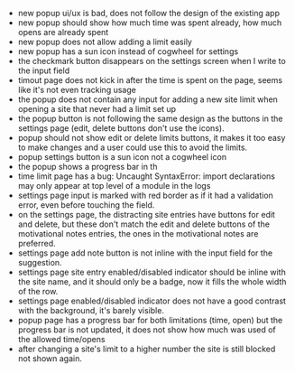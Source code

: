 - new popup ui/ux is bad, does not follow the design of the existing app
- new popup should show how much time was spent already, how much opens are already spent
- new popup does not allow adding a limit easily 
- new popup has a sun icon instead of cogwheel for settings
- the checkmark button disappears on the settings screen when I write to the input field
- timout page does not kick in after the time is spent on the page, seems like it's not even tracking usage
- the popup does not contain any input for adding a new site limit when opening a site that never had a limit set up
- the popup button is not following the same design as the buttons in the settings page (edit, delete buttons don't use the icons).
- popup should not show edit or delete limits buttons, it makes it too easy to make changes and a user could use this to avoid the limits.
- popup settings button is a sun icon not a cogwheel icon
- the popup shows a progress bar in th
- time limit page has a bug: Uncaught SyntaxError: import declarations may only appear at top level of a module in the logs
- settings page input is marked with red border as if it had a validation error, even before touching the field.
- on the settings page, the distracting site entries have buttons for edit and delete, but these don't match the edit and delete buttons of the motivational notes entries, the ones in the motivational notes are preferred.
- settings page add note button is not inline with the input field for the suggestion.
- settings page site entry enabled/disabled indicator should be inline with the site name, and it should only be a badge, now it fills the whole width of the row.
- settings page enabled/disabled indicator does not have a good contrast with the background, it's barely visible.
- popup page has a progress bar for both limitations (time, open) but the progress bar is not updated, it does not show how much was used of the allowed time/opens
- after changing a site's limit to a higher number the site is still blocked not shown again. 
